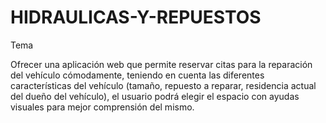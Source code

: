 # HIDRAULICAS-Y-REPUESTOS

Tema

Ofrecer una aplicación web que permite reservar citas para la reparación del vehículo cómodamente, teniendo en cuenta las diferentes características del vehículo (tamaño, repuesto a reparar, residencia actual del dueño del vehículo), el usuario podrá elegir el espacio con ayudas visuales para mejor comprensión del mismo.
